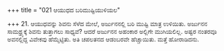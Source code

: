 +++
title = "021 ಆಯುಧದ ಬರಿಮುಷ್ಟಿಯುಳಿಯಲ"

+++
21. ಆಯುಧವನ್ನು ಶಿವನು ಸೆಳೆದ ಮೇಲೆ, ಅರ್ಜುನನಲ್ಲಿ ಬರಿ ಮುಷ್ಟಿ ಮಾತ್ರ ಉಳಿಯಿತು. ಅರ್ಜುನನ ಸಾಮಥ್ರ್ಯಕ್ಕೆ ಶಿವನು ತುತ್ತಾಗಲು ಸಾಧ್ಯವೆ? ಆದರೆ ಅರ್ಜುನನ ಅಹಂಕಾರ ಅಲ್ಲಿಗೇ ಮುಗಿಯಲಿಲ್ಲ.  ಅಷ್ಟರ ನಂತರವೂ  ಅವನಲ್ಲಿದ್ದ ವಿವೇಕವು  ಹೆಮ್ಮೆಟ್ಟಿತು. ಅತಿ ಚಪಲತನದ ಆಡಂಬರವೇ ಹೆಚ್ಚಾಯಿತು. ಮತ್ತೆ ಹೋರಾಡಿದನು.